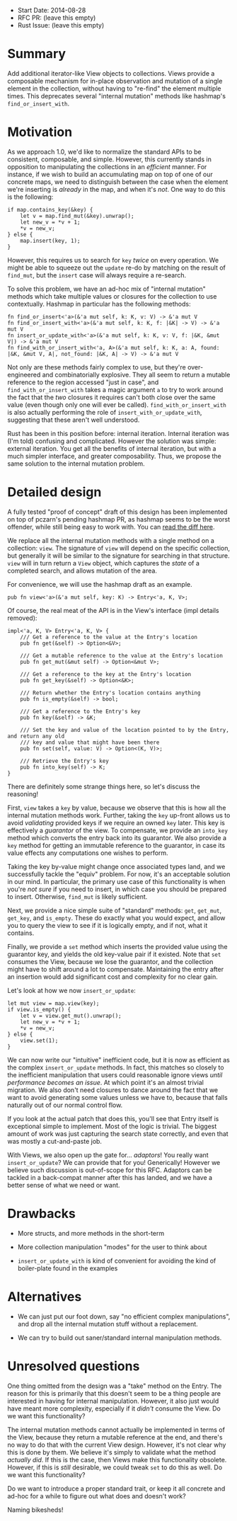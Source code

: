 - Start Date: 2014-08-28
- RFC PR: (leave this empty)
- Rust Issue: (leave this empty)

# Summary

Add additional iterator-like View objects to collections. 
Views provide a composable mechanism for in-place observation and mutation of a
single element in the collection, without having to "re-find" the element multiple times.
This deprecates several "internal mutation" methods like hashmap's `find_or_insert_with`.

# Motivation

As we approach 1.0, we'd like to normalize the standard APIs to be consistent, composable,
and simple. However, this currently stands in opposition to manipulating the collections in
an *efficient* manner. For instance, if we wish to build an accumulating map on top of one
of our concrete maps, we need to distinguish between the case when the element we're inserting
is *already* in the map, and when it's *not*. One way to do this is the following:

```
if map.contains_key(&key) {
    let v = map.find_mut(&key).unwrap();
    let new_v = *v + 1;
    *v = new_v;
} else {
    map.insert(key, 1);
}
```

However, this requires us to search for `key` *twice* on every operation.
We might be able to squeeze out the `update` re-do by matching on the result
of `find_mut`, but the `insert` case will always require a re-search.

To solve this problem, we have an ad-hoc mix of "internal mutation" methods which
take multiple values or closures for the collection to use contextually. Hashmap in particular
has the following methods:

```
fn find_or_insert<'a>(&'a mut self, k: K, v: V) -> &'a mut V
fn find_or_insert_with<'a>(&'a mut self, k: K, f: |&K| -> V) -> &'a mut V
fn insert_or_update_with<'a>(&'a mut self, k: K, v: V, f: |&K, &mut V|) -> &'a mut V
fn find_with_or_insert_with<'a, A>(&'a mut self, k: K, a: A, found: |&K, &mut V, A|, not_found: |&K, A| -> V) -> &'a mut V
```

Not only are these methods fairly complex to use, but they're over-engineered and
combinatorially explosive. They all seem to return a mutable reference to the region
accessed "just in case", and `find_with_or_insert_with` takes a magic argument `a` to
try to work around the fact that the *two* closures it requires can't both close over
the same value (even though only one will ever be called). `find_with_or_insert_with`
is also actually performing the role of `insert_with_or_update_with`, 
suggesting that these aren't well understood.

Rust has been in this position before: internal iteration. Internal iteration was (I'm told)
confusing and complicated. However the solution was simple: external iteration. You get
all the benefits of internal iteration, but with a much simpler interface, and greater
composability. Thus, we propose the same solution to the internal mutation problem.

# Detailed design

A fully tested "proof of concept" draft of this design has been implemented on top of pczarn's
pending hashmap PR, as hashmap seems to be the worst offender, while still being easy
to work with. You can 
[read the diff here](https://github.com/Gankro/rust/commit/6d6804a6d16b13d07934f0a217a3562384e55612).

We replace all the internal mutation methods with a single method on a collection: `view`.
The signature of `view` will depend on the specific collection, but generally it will be similar to
the signature for searching in that structure. `view` will in turn return a `View` object, which
captures the *state* of a completed search, and allows mutation of the area. 

For convenience, we will use the hashmap draft as an example.

```
pub fn view<'a>(&'a mut self, key: K) -> Entry<'a, K, V>;
```

Of course, the real meat of the API is in the View's interface (impl details removed):

```
impl<'a, K, V> Entry<'a, K, V> {
    /// Get a reference to the value at the Entry's location
    pub fn get(&self) -> Option<&V>;

    /// Get a mutable reference to the value at the Entry's location
    pub fn get_mut(&mut self) -> Option<&mut V>;

    /// Get a reference to the key at the Entry's location
    pub fn get_key(&self) -> Option<&K>;

    /// Return whether the Entry's location contains anything
    pub fn is_empty(&self) -> bool;
    
    /// Get a reference to the Entry's key
    pub fn key(&self) -> &K;

    /// Set the key and value of the location pointed to by the Entry, and return any old
    /// key and value that might have been there
    pub fn set(self, value: V) -> Option<(K, V)>;

    /// Retrieve the Entry's key
    pub fn into_key(self) -> K;
}
```

There are definitely some strange things here, so let's discuss the reasoning! 

First, `view` takes a `key` by value, because we observe that this is how all the internal mutation 
methods work. Further, taking the `key` up-front allows us to avoid *validating* provided keys if 
we require an owned `key` later. This key is effectively a *guarantor* of the view. 
To compensate, we provide an `into_key` method which converts the entry back into its guarantor.
We also provide a `key` method for getting an immutable reference to the guarantor, in case its
value effects any computations one wishes to perform. 

Taking the key by-value might change once associated types land, 
and we successfully tackle the "equiv" problem. For now, it's an acceptable solution in our mind.
In particular, the primary use case of this functionality is when you're *not sure* if you need to
insert, in which case you should be prepared to insert. Otherwise, `find_mut` is likely sufficient.

Next, we provide a nice simple suite of "standard" methods: 
`get`, `get_mut`, `get_key`, and `is_empty`.
These do exactly what you would expect, and allow you to query the view to see if it is logically
empty, and if not, what it contains.

Finally, we provide a `set` method which inserts the provided value using the guarantor key, 
and yields the old key-value pair if it existed. Note that `set` consumes the View, because 
we lose the guarantor, and the collection might have to shift around a lot to compensate. 
Maintaining the entry after an insertion would add significant cost and complexity for no 
clear gain.

Let's look at how we now `insert_or_update`:

```
let mut view = map.view(key);
if view.is_empty() {
    let v = view.get_mut().unwrap();
    let new_v = *v + 1;
    *v = new_v;
} else {
    view.set(1);
}
```

We can now write our "intuitive" inefficient code, but it is now as efficient as the complex
`insert_or_update` methods. In fact, this matches so closely to the inefficient manipulation
that users could reasonable ignore views *until performance becomes an issue*. At which point
it's an almost trivial migration. We also don't need closures to dance around the fact that we
want to avoid generating some values unless we have to, because that falls naturally out of our
normal control flow.

If you look at the actual patch that does this, you'll see that Entry itself is exceptional
simple to implement. Most of the logic is trivial. The biggest amount of work was just
capturing the search state correctly, and even that was mostly a cut-and-paste job.

With Views, we also open up the gate for... *adaptors*! 
You really want `insert_or_update`? We can provide that for you! Generically!
However we believe such discussion is out-of-scope for this RFC. Adaptors can
be tackled in a back-compat manner after this has landed, and we have a better sense
of what we need or want.

# Drawbacks

* More structs, and more methods in the short-term 

* More collection manipulation "modes" for the user to think about

* `insert_or_update_with` is kind of convenient for avoiding the kind of boiler-plate
found in the examples

# Alternatives

* We can just put our foot down, say "no efficient complex manipulations", and drop 
all the internal mutation stuff without a replacement.

* We can try to build out saner/standard internal manipulation methods.

# Unresolved questions

One thing omitted from the design was a "take" method on the Entry. The reason for this
is primarily that this doesn't seem to be a thing people are interested in having for
internal manipulation. However, it also just would have meant more complexity, especially
if it *didn't* consume the View. Do we want this functionality?

The internal mutation methods cannot actually be implemented in terms of the View, because
they return a mutable reference at the end, and there's no way to do that with the current
View design. However, it's not clear why this is done by them. We believe it's simply to
validate what the method *actually did*. If this is the case, then Views make this functionality
obsolete. However, if this is *still* desirable, we could tweak `set` to do this as well.
Do we want this functionality?

Do we want to introduce a proper standard trait, or keep it all concrete and ad-hoc for a while
to figure out what does and doesn't work?

Naming bikesheds!
